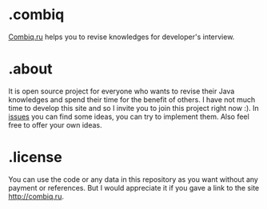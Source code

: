 # .combiq
[Combiq.ru](http://combiq.ru) helps you to revise knowledges for developer's interview.

# .about
It is open source project for everyone who wants to revise their Java knowledges and spend their time for the benefit of others. I have not much time to develop this site and so I invite you to join this project right now :). In [issues](https://github.com/atott/combiq/issues) you can find some ideas, you can try to implement them. Also feel free to offer your own ideas. 

# .license
You can use the code or any data in this repository as you want without any payment or references. But I would appreciate it if you gave a link to the site http://combiq.ru.  
